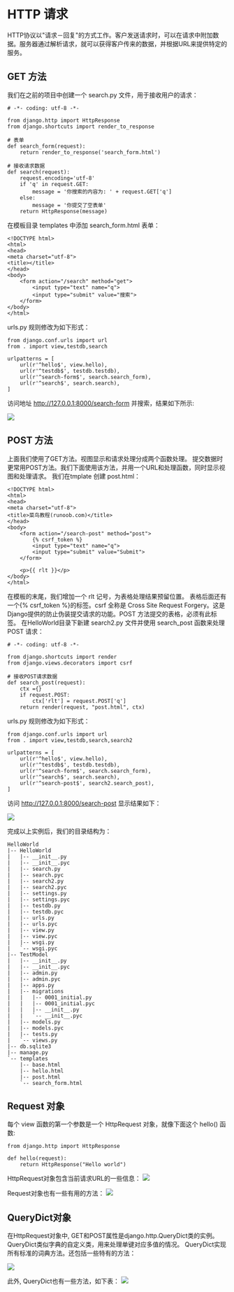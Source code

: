 # HTTP 请求
HTTP协议以"请求－回复"的方式工作。客户发送请求时，可以在请求中附加数据。服务器通过解析请求，就可以获得客户传来的数据，并根据URL来提供特定的服务。
## GET 方法
我们在之前的项目中创建一个 search.py 文件，用于接收用户的请求：
```
# -*- coding: utf-8 -*-
 
from django.http import HttpResponse
from django.shortcuts import render_to_response
 
# 表单
def search_form(request):
    return render_to_response('search_form.html')
 
# 接收请求数据
def search(request):  
    request.encoding='utf-8'
    if 'q' in request.GET:
        message = '你搜索的内容为: ' + request.GET['q']
    else:
        message = '你提交了空表单'
    return HttpResponse(message)
```
在模板目录 templates 中添加 search_form.html 表单：
```
<!DOCTYPE html>
<html>
<head>
<meta charset="utf-8">
<title></title>
</head>
<body>
    <form action="/search" method="get">
        <input type="text" name="q">
        <input type="submit" value="搜索">
    </form>
</body>
</html>
```
urls.py 规则修改为如下形式：
```
from django.conf.urls import url
from . import view,testdb,search
 
urlpatterns = [
    url(r'^hello$', view.hello),
    url(r'^testdb$', testdb.testdb),
    url(r'^search-form$', search.search_form),
    url(r'^search$', search.search),
]
```
访问地址 http://127.0.0.1:8000/search-form 并搜索，结果如下所示:

![](http://www.runoob.com/wp-content/uploads/2015/01/django1.gif)

## POST 方法
上面我们使用了GET方法。视图显示和请求处理分成两个函数处理。
提交数据时更常用POST方法。我们下面使用该方法，并用一个URL和处理函数，同时显示视图和处理请求。
我们在tmplate 创建 post.html：
```
<!DOCTYPE html>
<html>
<head>
<meta charset="utf-8">
<title>菜鸟教程(runoob.com)</title>
</head>
<body>
    <form action="/search-post" method="post">
        {% csrf_token %}
        <input type="text" name="q">
        <input type="submit" value="Submit">
    </form>
 
    <p>{{ rlt }}</p>
</body>
</html>
```

在模板的末尾，我们增加一个 rlt 记号，为表格处理结果预留位置。
表格后面还有一个{% csrf_token %}的标签。csrf 全称是 Cross Site Request Forgery。这是Django提供的防止伪装提交请求的功能。POST 方法提交的表格，必须有此标签。
在HelloWorld目录下新建 search2.py 文件并使用 search_post 函数来处理 POST 请求：
```
# -*- coding: utf-8 -*-
 
from django.shortcuts import render
from django.views.decorators import csrf
 
# 接收POST请求数据
def search_post(request):
    ctx ={}
    if request.POST:
        ctx['rlt'] = request.POST['q']
    return render(request, "post.html", ctx)
```
urls.py 规则修改为如下形式：

```
from django.conf.urls import url
from . import view,testdb,search,search2
 
urlpatterns = [
    url(r'^hello$', view.hello),
    url(r'^testdb$', testdb.testdb),
    url(r'^search-form$', search.search_form),
    url(r'^search$', search.search),
    url(r'^search-post$', search2.search_post),
]
```
访问 http://127.0.0.1:8000/search-post 显示结果如下：

![](http://www.runoob.com/wp-content/uploads/2015/01/django2.gif)

完成以上实例后，我们的目录结构为：
```
HelloWorld
|-- HelloWorld
|   |-- __init__.py
|   |-- __init__.pyc
|   |-- search.py
|   |-- search.pyc
|   |-- search2.py
|   |-- search2.pyc
|   |-- settings.py
|   |-- settings.pyc
|   |-- testdb.py
|   |-- testdb.pyc
|   |-- urls.py
|   |-- urls.pyc
|   |-- view.py
|   |-- view.pyc
|   |-- wsgi.py
|   `-- wsgi.pyc
|-- TestModel
|   |-- __init__.py
|   |-- __init__.pyc
|   |-- admin.py
|   |-- admin.pyc
|   |-- apps.py
|   |-- migrations
|   |   |-- 0001_initial.py
|   |   |-- 0001_initial.pyc
|   |   |-- __init__.py
|   |   `-- __init__.pyc
|   |-- models.py
|   |-- models.pyc
|   |-- tests.py
|   `-- views.py
|-- db.sqlite3
|-- manage.py
`-- templates
    |-- base.html
    |-- hello.html
    |-- post.html
    `-- search_form.html
```

## Request 对象
每个 view 函数的第一个参数是一个 HttpRequest 对象，就像下面这个 hello() 函数:
```
from django.http import HttpResponse

def hello(request):
    return HttpResponse("Hello world")
```

HttpRequest对象包含当前请求URL的一些信息：
![](C:\Users\Administrator\Desktop\QQ截图20170913123855.png)

Request对象也有一些有用的方法：
![](C:\Users\Administrator\Desktop\QQ截图20170913124004.png)
## QueryDict对象
在HttpRequest对象中, GET和POST属性是django.http.QueryDict类的实例。
QueryDict类似字典的自定义类，用来处理单键对应多值的情况。
QueryDict实现所有标准的词典方法。还包括一些特有的方法：

![](C:\Users\Administrator\Desktop\QQ截图20170913124059.png)

此外, QueryDict也有一些方法，如下表：
![](C:\Users\Administrator\Desktop\QQ截图20170913124135.png)